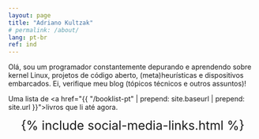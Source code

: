 ```yaml
---
layout: page
title: "Adriano Kultzak"
# permalink: /about/
lang: pt-br
ref: ind
---
```


Olá, sou um programador constantemente depurando e aprendendo sobre kernel Linux, projetos de código aberto, (meta)heurísticas e dispositivos embarcados. Ei, verifique meu blog (tópicos técnicos e outros assuntos)!

Uma lista de <a href="{{ "/booklist-pt" | prepend: site.baseurl | prepend: site.url }}">livros</a> que li até agora.

<div class="divider"></div>


<!-- <a href="{{ site.data.social-media.email.href }}{{ site.data.social-media.email.id }}" title="Email me">Click here to send me an email!</a> -->

<center style="font-size: 25px !important">{% include social-media-links.html %}</center>


<!-- This is the base Jekyll theme. You can find out more info about customizing your Jekyll theme, as well as basic Jekyll usage documentation at [jekyllrb.com](https://jekyllrb.com/)

You can find the source code for Minima at GitHub:
[jekyll][jekyll-organization] /
[minima](https://github.com/jekyll/minima)

You can find the source code for Jekyll at GitHub:
[jekyll][jekyll-organization] /
[jekyll](https://github.com/jekyll/jekyll) -->


[jekyll-organization]: https://github.com/jekyll
